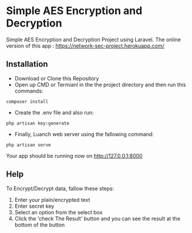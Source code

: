 # Simple AES Encryption and Decryption

Simple AES Encryption and Decryption Project using Laravel.
The online version of this app : https://network-sec-project.herokuapp.com/

## Installation

* Download or Clone this Repository
* Open up CMD or Termianl in the the project directory and then run this commands:
```
composer install
```
* Create the .env file and also run:
```
php artisan key:generate
```
* Finally, Luanch web server using the fallowing command:
```
php artisan serve
```
Your app should be running now on http://127.0.0.1:8000

## Help
To Encrypt/Decrypt data, fallow these steps:
1. Enter your plain/encrypted text
2. Enter secret key
3. Select an option from the select box
4. Click the 'check The Result' button and you can see the result at the bottom of the button


